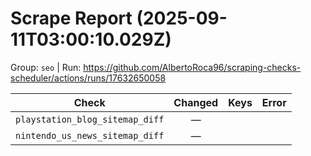 # Scrape Report (2025-09-11T03:00:10.029Z)

Group: `seo`  |  Run: https://github.com/AlbertoRoca96/scraping-checks-scheduler/actions/runs/17632650058

| Check | Changed | Keys | Error |
|---|:---:|:--|:--|
| `playstation_blog_sitemap_diff` | — |  |  |
| `nintendo_us_news_sitemap_diff` | — |  |  |
